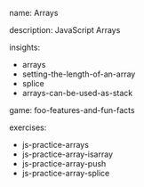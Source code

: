 name: Arrays

description: JavaScript Arrays

insights:

- arrays
- setting-the-length-of-an-array
- splice
- arrays-can-be-used-as-stack

game: foo-features-and-fun-facts

exercises:

- js-practice-arrays
- js-practice-array-isarray
- js-practice-array-push
- js-practice-array-splice
